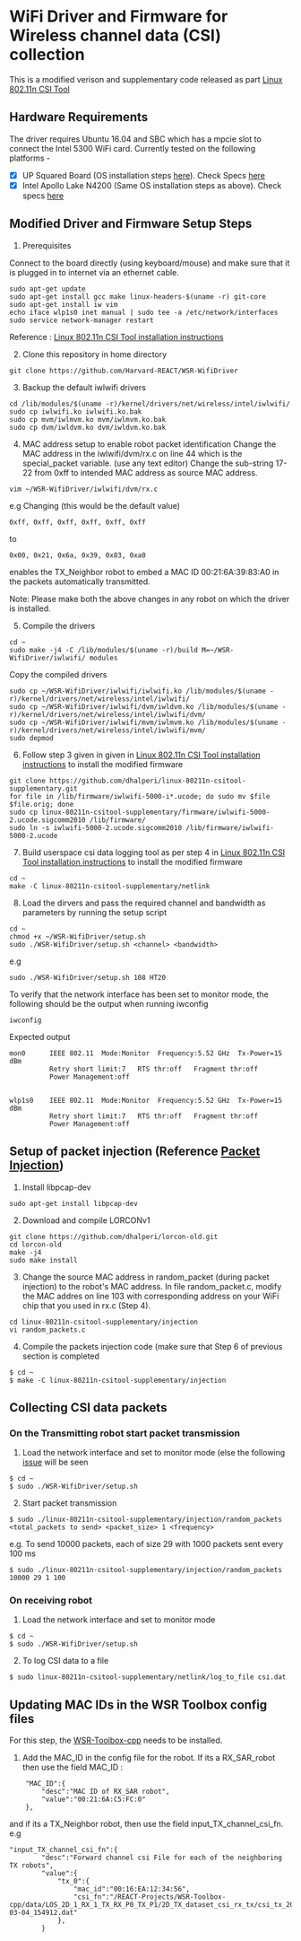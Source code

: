 # WiFi Driver and Firmware for Wireless channel data (CSI) collection

This is a modified verison and supplementary code released as part [Linux 802.11n CSI Tool](http://dhalperi.github.io/linux-80211n-csitool/) 

## Hardware Requirements
The driver requires Ubuntu 16.04 and SBC which has a mpcie slot to connect the Intel 5300 WiFi card. Currently tested on the following platforms -

- [x] UP Squared Board (OS installation steps [here](https://github.com/up-board/up-community/wiki/Ubuntu_16.04)). Check Specs [here](https://up-shop.org/up-squared-series.html)
- [x] Intel Apollo Lake N4200 (Same OS installation steps as above). Check specs [here](https://www.onlogic.com/epm163/)

## Modified Driver and Firmware Setup Steps

1. Prerequisites

Connect to the board directly (using keyboard/mouse) and make sure that it is plugged in to internet via an ethernet cable.

```
sudo apt-get update 
sudo apt-get install gcc make linux-headers-$(uname -r) git-core
sudo apt-get install iw vim
echo iface wlp1s0 inet manual | sudo tee -a /etc/network/interfaces
sudo service network-manager restart
```

Reference : [Linux 802.11n CSI Tool installation instructions](http://dhalperi.github.io/linux-80211n-csitool/installation.html)


2. Clone this repository in home directory 
```
git clone https://github.com/Harvard-REACT/WSR-WifiDriver
```

3. Backup the default iwlwifi drivers
```
cd /lib/modules/$(uname -r)/kernel/drivers/net/wireless/intel/iwlwifi/
sudo cp iwlwifi.ko iwlwifi.ko.bak
sudo cp mvm/iwlmvm.ko mvm/iwlmvm.ko.bak
sudo cp dvm/iwldvm.ko dvm/iwldvm.ko.bak
```

4. MAC address setup to enable robot packet identification
Change the MAC address in the iwlwifi/dvm/rx.c on line 44 which is the special_packet variable. (use any text editor)
Change the sub-string 17-22 from 0xff to intended MAC address as source MAC address.
```
vim ~/WSR-WifiDriver/iwlwifi/dvm/rx.c
```

e.g Changing (this would be the default value)    
```
0xff, 0xff, 0xff, 0xff, 0xff, 0xff
``` 
to 

```
0x00, 0x21, 0x6a, 0x39, 0x83, 0xa0
``` 
enables the TX_Neighbor robot to embed a MAC ID 00:21:6A:39:83:A0 in the packets automatically transmitted. 

Note: Please make both the above changes in any robot on which the driver is installed. 

5. Compile the drivers
```
cd ~
sudo make -j4 -C /lib/modules/$(uname -r)/build M=~/WSR-WifiDriver/iwlwifi/ modules
```

Copy the compiled drivers
```
sudo cp ~/WSR-WifiDriver/iwlwifi/iwlwifi.ko /lib/modules/$(uname -r)/kernel/drivers/net/wireless/intel/iwlwifi/
sudo cp ~/WSR-WifiDriver/iwlwifi/dvm/iwldvm.ko /lib/modules/$(uname -r)/kernel/drivers/net/wireless/intel/iwlwifi/dvm/
sudo cp ~/WSR-WifiDriver/iwlwifi/mvm/iwlmvm.ko /lib/modules/$(uname -r)/kernel/drivers/net/wireless/intel/iwlwifi/mvm/
sudo depmod
```

6. Follow step 3 given in given in [Linux 802.11n CSI Tool installation instructions](http://dhalperi.github.io/linux-80211n-csitool/installation.html) to install the modified firmware

```
git clone https://github.com/dhalperi/linux-80211n-csitool-supplementary.git
for file in /lib/firmware/iwlwifi-5000-i*.ucode; do sudo mv $file $file.orig; done
sudo cp linux-80211n-csitool-supplementary/firmware/iwlwifi-5000-2.ucode.sigcomm2010 /lib/firmware/
sudo ln -s iwlwifi-5000-2.ucode.sigcomm2010 /lib/firmware/iwlwifi-5000-2.ucode
```

7. Build userspace csi data logging tool as per step 4 in [Linux 802.11n CSI Tool installation instructions](http://dhalperi.github.io/linux-80211n-csitool/installation.html) to install the modified firmware
```
cd ~
make -C linux-80211n-csitool-supplementary/netlink
```

8. Load the dirvers and pass the required channel and bandwidth as parameters by running the setup script
```
cd ~
chmod +x ~/WSR-WifiDriver/setup.sh
sudo ./WSR-WifiDriver/setup.sh <channel> <bandwidth>
```
e.g
```
sudo ./WSR-WifiDriver/setup.sh 108 HT20
```
To verify that the network interface has been set to monitor mode, the following should be the output when running iwconfig

```
iwconfig

```

Expected output

```
mon0      IEEE 802.11  Mode:Monitor  Frequency:5.52 GHz  Tx-Power=15 dBm   
          Retry short limit:7   RTS thr:off   Fragment thr:off
          Power Management:off
          

wlp1s0    IEEE 802.11  Mode:Monitor  Frequency:5.52 GHz  Tx-Power=15 dBm   
          Retry short limit:7   RTS thr:off   Fragment thr:off
          Power Management:off

```

## Setup of packet injection (Reference [Packet Injection](https://github.com/dhalperi/linux-80211n-csitool-supplementary/tree/master/injection))
1. Install libpcap-dev
```
sudo apt-get install libpcap-dev
```

2. Download and compile LORCONv1
```
git clone https://github.com/dhalperi/lorcon-old.git
cd lorcon-old
make -j4
sudo make install
```

3. Change the source MAC address in random_packet (during packet injection) to the robot's MAC address. In file random_packet.c, modify the MAC addres on line 103 with corresponding address on your WiFi chip that you used in rx.c (Step 4).

```
cd linux-80211n-csitool-supplementary/injection
vi random_packets.c
```

4. Compile the packets injection code (make sure that Step 6 of previous section is completed
```
$ cd ~
$ make -C linux-80211n-csitool-supplementary/injection
```

## Collecting CSI data packets
### On the Transmitting robot start packet transmission

1. Load the network interface and set to monitor mode (else the following [issue](https://github.com/dhalperi/linux-80211n-csitool-supplementary/issues/132) will be seen
```
$ cd ~
$ sudo ./WSR-WifiDriver/setup.sh
```

2. Start packet transmission
```
$ sudo ./linux-80211n-csitool-supplementary/injection/random_packets <total_packets to send> <packet_size> 1 <frequency>
```

e.g. To send 10000 packets, each of size 29 with 1000 packets sent every 100 ms

```
$ sudo ./linux-80211n-csitool-supplementary/injection/random_packets 10000 29 1 100
```

### On receiving robot
1. Load the network interface and set to monitor mode
```
$ cd ~
$ sudo ./WSR-WifiDriver/setup.sh
```

2. To log CSI data to a file
```
$ sudo linux-80211n-csitool-supplementary/netlink/log_to_file csi.dat
```

## Updating MAC IDs in the WSR Toolbox config files
For this step, the [WSR-Toolbox-cpp](https://github.com/Harvard-REACT/WSR-Toolbox-cpp) needs to be installed.

1. Add the MAC_ID in the config file for the robot. If its a RX_SAR_robot then use the field MAC_ID :
```
    "MAC_ID":{
        "desc":"MAC ID of RX_SAR robot",
        "value":"00:21:6A:C5:FC:0"
    },
``` 

and if its a TX_Neighbor robot, then use the field input_TX_channel_csi_fn. e.g
```
"input_TX_channel_csi_fn":{
        "desc":"Forward channel csi File for each of the neighboring TX robots",
        "value":{
            "tx_0":{
                "mac_id":"00:16:EA:12:34:56",
                "csi_fn":"/REACT-Projects/WSR-Toolbox-cpp/data/LOS_2D_1_RX_1_TX_RX_P0_TX_P1/2D_TX_dataset_csi_rx_tx/csi_tx_2021-03-04_154912.dat"
            },
        }
```











